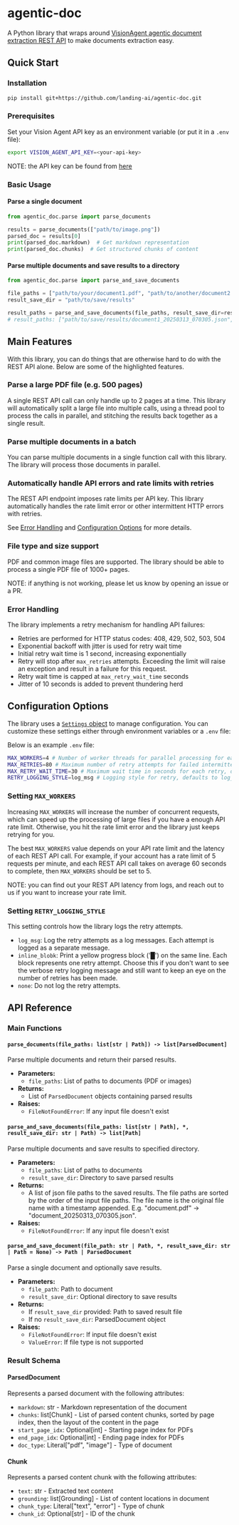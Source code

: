 # agentic-doc

A Python library that wraps around [VisionAgent agentic document extraction REST API](https://va.landing.ai/demo/doc-extraction) to make documents extraction easy.

## Quick Start

### Installation

```bash
pip install git+https://github.com/landing-ai/agentic-doc.git
```

### Prerequisites

Set your Vision Agent API key as an environment variable (or put it in a `.env` file):

```bash
export VISION_AGENT_API_KEY=<your-api-key>
```

NOTE: the API key can be found from [here](https://va.landing.ai/account/api-key)

### Basic Usage

#### Parse a single document

```python
from agentic_doc.parse import parse_documents

results = parse_documents(["path/to/image.png"])
parsed_doc = results[0]
print(parsed_doc.markdown)  # Get markdown representation
print(parsed_doc.chunks)  # Get structured chunks of content
```

#### Parse multiple documents and save results to a directory

```python
from agentic_doc.parse import parse_and_save_documents

file_paths = ["path/to/your/document1.pdf", "path/to/another/document2.pdf"]
result_save_dir = "path/to/save/results"

result_paths = parse_and_save_documents(file_paths, result_save_dir=result_save_dir)
# result_paths: ["path/to/save/results/document1_20250313_070305.json", "path/to/save/results/document2_20250313_070408.json"]
```


## Main Features

With this library, you can do things that are otherwise hard to do with the REST API alone.
Below are some of the highlighted features.

### Parse a large PDF file (e.g. 500 pages)

A single REST API call can only handle up to 2 pages at a time. This library will automatically split a large file into multiple calls, using a thread pool to process the calls in parallel, and stitching the results back together as a single result.


### Parse multiple documents in a batch

You can parse multiple documents in a single function call with this library. The library will process those documents in parallel.


### Automatically handle API errors and rate limits with retries

The REST API endpoint imposes rate limits per API key. This library automatically handles the rate limit error or other intermittent HTTP errors with retries.

See [Error Handling](#error-handling) and [Configuration Options](#configuration-options) for more details.


### File type and size support

PDF and common image files are supported.
The library should be able to process a single PDF file of 1000+ pages.

NOTE: if anything is not working, please let us know by opening an issue or a PR.


### Error Handling

The library implements a retry mechanism for handling API failures:

- Retries are performed for HTTP status codes: 408, 429, 502, 503, 504
- Exponential backoff with jitter is used for retry wait time
- Initial retry wait time is 1 second, increasing exponentially
- Retry will stop after `max_retries` attempts. Exceeding the limit will raise an exception and result in a failure for this request.
- Retry wait time is capped at `max_retry_wait_time` seconds
- Jitter of 10 seconds is added to prevent thundering herd


## Configuration Options

The library uses a [`Settings` object](./agentic_doc/config.py) to manage configuration. You can customize these settings either through environment variables or a `.env` file:

Below is an example `.env` file:

```bash
MAX_WORKERS=4 # Number of worker threads for parallel processing for each file, defaults to 10
MAX_RETRIES=80 # Maximum number of retry attempts for failed intermittent requests, defaults to 100
MAX_RETRY_WAIT_TIME=30 # Maximum wait time in seconds for each retry, defaults to 60
RETRY_LOGGING_STYLE=log_msg # Logging style for retry, defaults to log_msg
```

### Setting `MAX_WORKERS`

Increasing `MAX_WORKERS` will increase the number of concurrent requests, which can speed up the processing of large files if you have a enough API rate limit. Otherwise, you hit the rate limit error and the library just keeps retrying for you.

The best `MAX_WORKERS` value depends on your API rate limit and the latency of each REST API call. For example, if your account has a rate limit of 5 requests per minute, and each REST API call takes on average 60 seconds to complete, then `MAX_WORKERS` should be set to 5.

NOTE: you can find out your REST API latency from logs, and reach out to us if you want to increase your rate limit.


### Setting `RETRY_LOGGING_STYLE`

This setting controls how the library logs the retry attempts.

- `log_msg`: Log the retry attempts as a log messages. Each attempt is logged as a separate message.
- `inline_blobk`: Print a yellow progress block ('█') on the same line. Each block represents one retry attempt. Choose this if you don't want to see the verbose retry logging message and still want to keep an eye on the number of retries has been made.
- `none`: Do not log the retry attempts.


## API Reference

### Main Functions

#### `parse_documents(file_paths: list[str | Path]) -> list[ParsedDocument]`

Parse multiple documents and return their parsed results.

- **Parameters:**
  - `file_paths`: List of paths to documents (PDF or images)
- **Returns:**
  - List of `ParsedDocument` objects containing parsed results
- **Raises:**
  - `FileNotFoundError`: If any input file doesn't exist

#### `parse_and_save_documents(file_paths: list[str | Path], *, result_save_dir: str | Path) -> list[Path]`

Parse multiple documents and save results to specified directory.

- **Parameters:**
  - `file_paths`: List of paths to documents
  - `result_save_dir`: Directory to save parsed results
- **Returns:**
  - A list of json file paths to the saved results. The file paths are sorted by the order of the input file paths. The file name is the original file name with a timestamp appended. E.g. "document.pdf" -> "document_20250313_070305.json".
- **Raises:**
  - `FileNotFoundError`: If any input file doesn't exist

#### `parse_and_save_document(file_path: str | Path, *, result_save_dir: str | Path = None) -> Path | ParsedDocument`

Parse a single document and optionally save results.

- **Parameters:**
  - `file_path`: Path to document
  - `result_save_dir`: Optional directory to save results
- **Returns:**
  - If `result_save_dir` provided: Path to saved result file
  - If no `result_save_dir`: ParsedDocument object
- **Raises:**
  - `FileNotFoundError`: If input file doesn't exist
  - `ValueError`: If file type is not supported

### Result Schema

#### ParsedDocument

Represents a parsed document with the following attributes:

- `markdown`: str - Markdown representation of the document
- `chunks`: list[Chunk] - List of parsed content chunks, sorted by page index, then the layout of the content in the page
- `start_page_idx`: Optional[int] - Starting page index for PDFs
- `end_page_idx`: Optional[int] - Ending page index for PDFs
- `doc_type`: Literal["pdf", "image"] - Type of document

#### Chunk

Represents a parsed content chunk with the following attributes:

- `text`: str - Extracted text content
- `grounding`: list[Grounding] - List of content locations in document
- `chunk_type`: Literal["text", "error"] - Type of chunk
- `chunk_id`: Optional[str] - ID of the chunk
